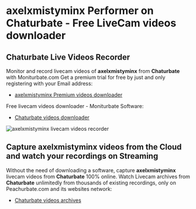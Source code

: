 # axelxmistyminx Performer on Chaturbate - Free LiveCam videos downloader

## Chaturbate Live Videos Recorder

Monitor and record livecam videos of **axelxmistyminx** from **Chaturbate** with Moniturbate.com
Get a premium trial for free by just and only registering with your Email address:
* [axelxmistyminx Premium videos downloader](https://moniturbate.com/request-demo-licence-key.html)

Free livecam videos downloader - Moniturbate Software:
* [Chaturbate videos downloader](https://moniturbate.com/moniturbate-download-software.html)

![axelxmistyminx livecam videos recorder](https://peachurnet.com/templates/moniturbate-software.png)


## Capture axelxmistyminx videos from the Cloud and watch your recordings on Streaming

Without the need of downloading a software, capture **axelxmistyminx** livecam videos from **Chaturbate** 100% online.
Watch Livecam archives from **Chaturbate** unlimitedly from thousands of existing recordings, only on Peachurbate.com and its websites network:
* [Chaturbate videos archives](https://peachurnet.com/)
